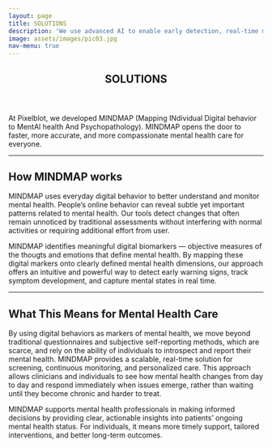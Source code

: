 ```yaml
---
layout: page
title: SOLUTIONS
description: 'We use advanced AI to enable early detection, real-time monitoring, and targeted strategies for public mental health and precision medicine.'
image: assets/images/pic03.jpg
nav-menu: true
---
```


<!-- Main -->
<div id="main" class="alt">

<!-- One -->
<section id="one">
	<div class="inner">
		<header class="major">
			<h1>SOLUTIONS</h1>
		</header>

<!-- Content -->
<p>At Pixelblot, we developed MINDMAP (Mapping INdividual Digital behavior to MentAl health And Psychopathology). MINDMAP opens the door to faster, more accurate, and more compassionate mental health care for everyone.</p>

<hr class="major" />

<h2 id="content">How MINDMAP works</h2>
<p>MINDMAP uses everyday digital behavior to better understand and monitor mental health. People’s online behavior can reveal subtle yet important patterns related to mental health. Our tools detect changes that often remain unnoticed by traditional assessments without interfering with normal activities or requiring additional effort from user.</p>

<p>MINDMAP identifies meaningful digital biomarkers — objective measures of the thougts and emotions that define mental health. By mapping these digital markers onto clearly defined mental health dimensions, our approach offers an intuitive and powerful way to detect early warning signs, track symptom development, and capture mental states in real time.</p>

<hr class="major" />

<h2 id="content">What This Means for Mental Health Care</h2>
<p>By using digital behaviors as markers of mental health, we move beyond traditional questionnaires and subjective self-reporting methods, which are scarce, and rely on the ability of individuals to introspect and report their mental health. MINDMAP provides a scalable, real-time solution for screening, continuous monitoring, and personalized care. This approach allows clinicians and individuals to see how mental health changes from day to day and respond immediately when issues emerge, rather than waiting until they become chronic and harder to treat.</p>

<p>MINDMAP supports mental health professionals in making informed decisions by providing clear, actionable insights into patients’ ongoing mental health status. For individuals, it means more timely support, tailored interventions, and better long-term outcomes.</p>

</div>
